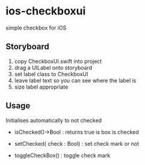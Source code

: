 # ios-checkboxui
simple checkbox for iOS

## Storyboard

1. copy CheckboxUI.swift into project
1. drag a UILabel onto storyboard
2. set label class to CheckboxUI
3. leave label text so you can see where the label is
4. size label appropriate

## Usage

Initialises automatically to not checked

- isChecked()->Bool : returns true is box is checked

- setChecked( check : Bool) : set check mark or not

- toggleCheckBox() : toggle check mark
